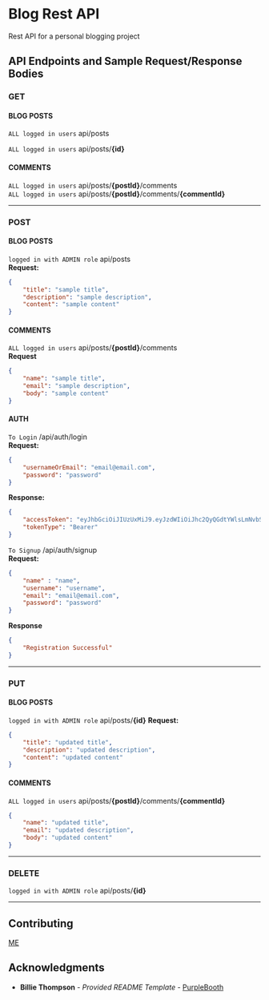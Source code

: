 
# Blog Rest API

Rest API for a personal blogging project


## API Endpoints and Sample Request/Response Bodies

### GET
#### BLOG POSTS
`ALL logged in users` api/posts  

`ALL logged in users` api/posts/**{id}**  
#### COMMENTS
`ALL logged in users` api/posts/**{postId}**/comments  
`ALL logged in users` api/posts/**{postId}**/comments/**{commentId}**  
___
### POST
#### BLOG POSTS
`logged in with ADMIN role` api/posts    
**Request:**
```json
{
    "title": "sample title",
    "description": "sample description",
    "content": "sample content"
}
```


#### COMMENTS
`ALL logged in users` api/posts/**{postId}**/comments  
**Request**
```json
{
    "name": "sample title",
    "email": "sample description",
    "body": "sample content"
}
```
#### AUTH
`To Login` /api/auth/login  
**Request:** 
```json
{
    "usernameOrEmail": "email@email.com",
    "password": "password"
}
```
**Response:** 
```json
{
    "accessToken": "eyJhbGciOiJIUzUxMiJ9.eyJzdWIiOiJhc2QyQGdtYWlsLmNvbSIsImlhdCI6MTY3MTQzNTg4OSwiZXhwIjoxNjcyMDQwNjg5fQ.JlHlDicec3kWzdUQe7D6wxzdA4nabriRs2nbpMI35idx2LOF7t8agPv0YILMkHXfGnNL1Fbzzpqd5JOoGRUrdw",
    "tokenType": "Bearer"
}
```

`To Signup` /api/auth/signup  
**Request:** 
```json
{
    "name" : "name",
    "username": "username",
    "email": "email@email.com",
    "password": "password"
}
```
**Response**
```json
{
	"Registration Successful"
}
```
___
### PUT
#### BLOG POSTS
`logged in with ADMIN role` api/posts/**{id}**
**Request:**
```json
{
    "title": "updated title",
    "description": "updated description",
    "content": "updated content"
}
```
#### COMMENTS
`ALL logged in users` api/posts/**{postId}**/comments/**{commentId}**    
```json
{
    "name": "updated title",
    "email": "updated description",
    "body": "updated content"
}
```
___
### DELETE
`logged in with ADMIN role` api/posts/**{id}**  
___

## Contributing

[ME](https://github.com/mintun-myo-2020)


## Acknowledgments
  - **Billie Thompson** - *Provided README Template* -
    [PurpleBooth](https://github.com/PurpleBooth)
